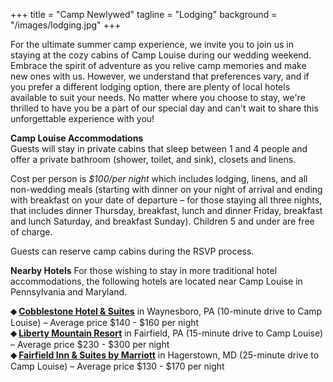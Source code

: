 +++
title = "Camp Newlywed"
tagline = "Lodging" 
background = "/images/lodging.jpg" 
+++

For the ultimate summer camp experience, we invite you to join us in staying at the cozy cabins of Camp Louise during our wedding weekend. Embrace the spirit of adventure as you relive camp memories and make new ones with us. However, we understand that preferences vary, and if you prefer a different lodging option, there are plenty of local hotels available to suit your needs. No matter where you choose to stay, we're thrilled to have you be a part of our special day and can't wait to share this unforgettable experience with you!  

**Camp Louise Accommodations**  
Guests will stay in private cabins that sleep between 1 and 4 people and offer a private bathroom (shower, toilet, and sink), closets and linens.  

Cost per person is *$100/per night* which includes lodging, linens, and all non-wedding meals (starting with dinner on your night of arrival and ending with breakfast on your date of departure – for those staying all three nights, that includes dinner Thursday, breakfast, lunch and dinner Friday, breakfast and lunch Saturday, and breakfast Sunday). Children 5 and under are free of charge. 

Guests can reserve camp cabins during the RSVP process.

**Nearby Hotels**
For those wishing to stay in more traditional hotel accommodations, the following hotels are located near Camp Louise in Pennsylvania and Maryland. 

**&#11045; [Cobblestone Hotel & Suites](https://www.staycobblestone.com/pa/waynesboro/)** in Waynesboro, PA (10-minute drive to Camp Louise) – Average price $140 - $160 per night  
**&#11045; [Liberty Mountain Resort](https://www.libertymountainresort.com/)** in Fairfield, PA (15-minute drive to Camp Louise) – Average price $230 - $300 per night  
**&#11045; [Fairfield Inn & Suites by Marriott](https://www.marriott.com/en-us/hotels/hgrfi-fairfield-inn-and-suites-hagerstown/overview/?scid=f2ae0541-1279-4f24-b197-a979c79310b0)** in Hagerstown, MD (25-minute drive to Camp Louise) – Average price $130 - $170 per night


